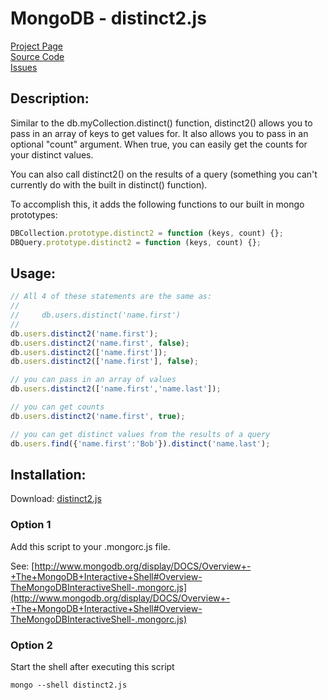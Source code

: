 # MongoDB - distinct2.js #

[Project Page](http://skratchdot.com/projects/mongodb-distinct2/)  
[Source Code](https://github.com/skratchdot/mongodb-distinct2/)  
[Issues](https://github.com/skratchdot/mongodb-distinct2/issues/)  

## Description: ##

Similar to the db.myCollection.distinct() function, distinct2() allows
you to pass in an array of keys to get values for.  It also allows you
to pass in an optional "count" argument.  When true, you can easily get
the counts for your distinct values.

You can also call distinct2() on the results of a query (something you
can't currently do with the built in distinct() function).

To accomplish this, it adds the following functions to our built in mongo prototypes:  

```javascript
DBCollection.prototype.distinct2 = function (keys, count) {};
DBQuery.prototype.distinct2 = function (keys, count) {};
```

## Usage: ##

```javascript
// All 4 of these statements are the same as:
//
//     db.users.distinct('name.first')
//
db.users.distinct2('name.first');
db.users.distinct2('name.first', false);
db.users.distinct2(['name.first']);
db.users.distinct2(['name.first'], false);

// you can pass in an array of values
db.users.distinct2(['name.first','name.last']);

// you can get counts
db.users.distinct2('name.first', true);

// you can get distinct values from the results of a query
db.users.find({'name.first':'Bob'}).distinct('name.last');
```

## Installation: ##

Download: [distinct2.js](https://github.com/skratchdot/mongodb-distinct2/raw/master/distinct2.js)

### Option 1 ###

Add this script to your .mongorc.js file.  

See: [http://www.mongodb.org/display/DOCS/Overview+-+The+MongoDB+Interactive+Shell#Overview-TheMongoDBInteractiveShell-.mongorc.js](http://www.mongodb.org/display/DOCS/Overview+-+The+MongoDB+Interactive+Shell#Overview-TheMongoDBInteractiveShell-.mongorc.js)

### Option 2 ###

Start the shell after executing this script  

    mongo --shell distinct2.js
